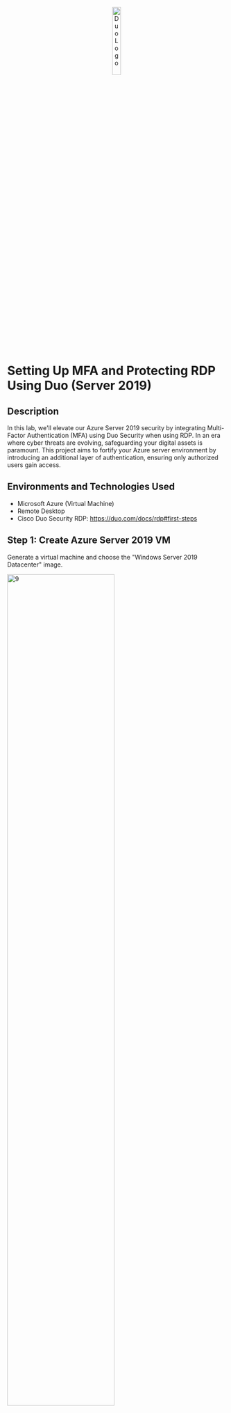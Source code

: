 <p align="center">
<img src="https://i.imgur.com/VGKt0wo.png" height=20%" width="20%" alt="Duo Logo"/>
</p>

<h1>Setting Up MFA and Protecting RDP Using Duo (Server 2019)</h1>

<h2>Description</h2>
In this lab, we'll elevate our Azure Server 2019 security by integrating Multi-Factor Authentication (MFA) using Duo Security when using RDP. In an era where cyber threats are evolving, safeguarding your digital assets is paramount. This project aims to fortify your Azure server environment by introducing an additional layer of authentication, ensuring only authorized users gain access.
<br />

<h2>Environments and Technologies Used</h2>

- Microsoft Azure (Virtual Machine)
- Remote Desktop
- Cisco Duo Security RDP: https://duo.com/docs/rdp#first-steps

<h2>Step 1: Create Azure Server 2019 VM</h2>

Generate a virtual machine and choose the "Windows Server 2019 Datacenter" image.

<img src="https://i.imgur.com/EyiJzcO.png" height="70%" width="70%" alt="9"/><br />

Create a user profile with the role "Helpdesk," establish a password, and ensure that Remote Desktop Protocol (RDP) on port 3389 is selected.

<img src="https://i.imgur.com/yZZk3Yt.png" height="70%" width="70%" alt="9"/><br />

<h2>Step 2: Sign Up for Duo Security and Create User</h2>

Register for a free trial on Duo Security (https://signup.duo.com/).

<img src="https://i.imgur.com/Uxo9lj9.png" height="70%" width="70%" alt="9"/><br />

Navigate to the "User" section on the left-hand side, then choose "Add User." Complete the necessary fields, and an email confirmation will be sent for login access.

<img src="https://i.imgur.com/3xhyySF.png" height="70%" width="70%" alt="9"/><br />
<img src="https://i.imgur.com/zoIQ7GK.png" height="70%" width="70%" alt="9"/><br />

Launch the mobile application on your smartphone and scan the QR code. The application will guide you through the steps.

<img src="https://i.imgur.com/dJAbJ0j.png" height="30%" width="30%" alt="9"/><br />

<h2>Step 3: Install Duo Security on Server 2019 VM</h2>

Access the Server 2019 VM and log in to the Duo Admin interface (https://admin.duosecurity.com/login?next=%2F).

<img src="https://i.imgur.com/rEKkrxW.png" height="70%" width="70%" alt="9"/><br />

Navigate to the left side and select "Applications," then choose "Protect an Application." Search for RDP and click on "Protect" to proceed.

<img src="https://i.imgur.com/IBUmJIZ.png" height="30%" width="30%" alt="9"/><br />
<img src="https://i.imgur.com/hjzdCIB.png" height="70%" width="70%" alt="9"/><br />

On the next page, download the "Duo Authentication for Windows Login Installer" package and open the downloaded file when finished. Copy and paste the API Hostname, Integration Key, and Secret Key into the installer.

<img src="https://i.imgur.com/ai8tLPh.png" height="70%" width="70%" alt="9"/><br />
<img src="https://i.imgur.com/HQYTeRN.png" height="70%" width="70%" alt="9"/><br />
<img src="https://i.imgur.com/LYHRkdS.png" height="70%" width="70%" alt="9"/><br />
<img src="https://i.imgur.com/i4Xniv9.png" height="70%" width="70%" alt="9"/><br />
<img src="https://i.imgur.com/Vytqa96.png" height="50%" width="50%" alt="9"/><br />

<h2>Step 4: Log In as User</h2>

After the installer completes, log in to the Server 2019 VM.

<img src="https://i.imgur.com/q9fbXB0.png" height="70%" width="70%" alt="9"/><br />

Congratulations! The Server VM will now require Multi-Factor Authentication (MFA) each time a user logs in using Remote Desktop Protocol (RDP).

<h2>Conclusion</h2>

Our Duo Security-driven Multi-Factor Authentication (MFA) enhances Azure server security by seamlessly adding an extra layer of authentication. With streamlined configuration, real-time monitoring, and customizable policies, it ensures robust protection for your digital assets. Embrace this enhanced security for confident navigation in the dynamic realm of cybersecurity.

